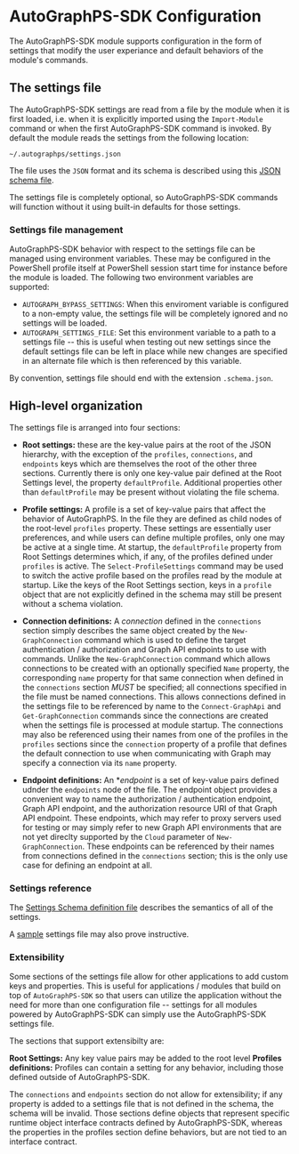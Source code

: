 AutoGraphPS-SDK Configuration
=============================

The AutoGraphPS-SDK module supports configuration in the form of settings that modify the user experiance and default behaviors of the module's commands.

## The settings file

The AutoGraphPS-SDK settings are read from a file by the module when it is first loaded, i.e. when it is explicitly imported using the `Import-Module` command or when the first AutoGraphPS-SDK command is invoked. By default the module reads the settings from the following location:

```
~/.autographps/settings.json
```

The file uses the `JSON` format and its schema is described using this [JSON schema file](settings.schema.json).

The settings file is completely optional, so AutoGraphPS-SDK commands will function without it using built-in defaults for those settings.

### Settings file management

AutoGraphPS-SDK behavior with respect to the settings file can be managed using environment variables. These may be configured in the PowerShell profile itself at PowerShell session start time for instance before the module is loaded. The following two environment variables are supported:

* `AUTOGRAPH_BYPASS_SETTINGS`: When this enviroment variable is configured to a non-empty value, the settings file will be completely ignored and no settings will be loaded.
* `AUTOGRAPH_SETTINGS_FILE`: Set this environment variable to a path to a settings file -- this is useful when testing out new settings since the default settings file can be left in place while new changes are specified in an alternate file which is then referenced by this variable.

By convention, settings file should end with the extension `.schema.json`.

## High-level organization

The settings file is arranged into four sections:

* **Root settings:** these are the key-value pairs at the root of the JSON hierarchy, with the exception of the `profiles`, `connections`, and `endpoints` keys which are themselves the root of the other three sections. Currently there is only one key-value pair defined at the Root Settings level, the property `defaultProfile`. Additional properties other than `defaultProfile` may be present without violating the file schema.

* **Profile settings:** A profile is a set of key-value pairs that affect the behavior of AutoGraphPS. In the file they are defined as child nodes of the root-level `profiles` property. These settings are essentially user preferences, and while users can define multiple profiles, only one may be active at a single time. At startup, the `defaultProfile` property from Root Settings determines which, if any, of the profiles defined under `profiles` is active. The `Select-ProfileSettings` command may be used to switch the active profile based on the profiles read by the module at startup. Like the keys of the Root Settings section, keys in a `profile` object that are not explicitly defined in the schema may still be present without a schema violation.

* **Connection definitions:** A *connection* defined in the `connections` section simply describes the same object created by the `New-GraphConnection` command which is used to define the target authentication / authorization and Graph API endpoints to use with commands. Unlike the `New-GraphConnection` command which allows connections to be created with an optionally specified `Name` property, the corresponding `name` property for that same connection when defined in the `connections` section *MUST* be specified; all connections specified in the file must be named connections. This allows connections defined in the settings file to be referenced by name to the `Connect-GraphApi` and `Get-GraphConnection` commands since the connections are created when the settings file is processed at module startup. The connections may also be referenced using their names from one of the profiles in the `profiles` sections since the `connection` property of a profile that defines the default connection to use when communicating with Graph may specify a connection via its `name` property.

* **Endpoint definitions:** An **endpoint* is a set of key-value pairs defined udnder the `endpoints` node of the file. The endpoint object provides a convenient way to name the authorization / authentication endpoint, Graph API endpoint, and the authorization resource URI of that Graph API endpoint. These endpoints, which may refer to proxy servers used for testing or may simply refer to new Graph API environments that are not yet direclty supported by the `Cloud` parameter of `New-GraphConnection`. These endpoints can be referenced by their names from connections defined in the `connections` section; this is the only use case for defining an endpoint at all.

### Settings reference

The [Settings Schema definition file](https://raw.githubusercontent.com/adamedx/autographps-sdk/refs/heads/main/docs/settings/settings.schema.json) describes the semantics of all of the settings.

A [sample](sample-settings.json) settings file may also prove instructive.

### Extensibility

Some sections of the settings file allow for other applications to add custom keys and properties. This is useful for applications / modules that build on top of `AutoGraphPS-SDK` so that users can utilize the application without the need for more than one configuration file -- settings for all modules powered by AutoGraphPS-SDK can simply use the AutoGraphPS-SDK settings file.

The sections that support extensibilty are:

**Root Settings:** Any key value pairs may be added to the root level
**Profiles definitions:** Profiles can contain a setting for any behavior, including those defined outside of AutoGraphPS-SDK.

The `connections` and `endpoints` section do not allow for extensibility; if any property is added to a settings file that is not defined in the schema, the schema will be invalid. Those sections define objects that represent specific runtime object interface contracts defined by AutoGraphPS-SDK, whereas the properties in the profiles section define behaviors, but are not tied to an interface contract.
